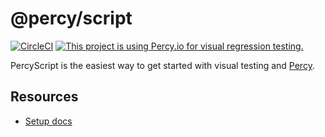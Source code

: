 # @percy/script
[![CircleCI](https://circleci.com/gh/percy/percy-script/tree/master.svg?style=svg)](https://circleci.com/gh/percy/percy-script/tree/master)
[![This project is using Percy.io for visual regression testing.](https://percy.io/static/images/percy-badge.svg)](https://percy.io)

PercyScript is the easiest way to get started with visual testing and [Percy](https://percy.io).

## Resources

* [Setup docs](https://docs.percy.io/docs/percyscript)
